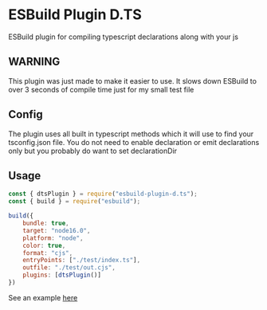 # ESBuild Plugin D.TS

ESBuild plugin for compiling typescript declarations along with your js

## WARNING

This plugin was just made to make it easier to use. It slows down ESBuild to over 3 seconds of compile time just for my small test file

## Config

The plugin uses all built in typescript methods which it will use to find your tsconfig.json file. You do not need to enable declaration or emit declarations only but you probably do want to set declarationDir

## Usage
```js
const { dtsPlugin } = require("esbuild-plugin-d.ts");
const { build } = require("esbuild");

build({
    bundle: true,
    target: "node16.0",
    platform: "node",
    color: true,
    format: "cjs",
    entryPoints: ["./test/index.ts"],
    outfile: "./test/out.cjs",
    plugins: [dtsPlugin()]
})

```

See an example [here](./test)
